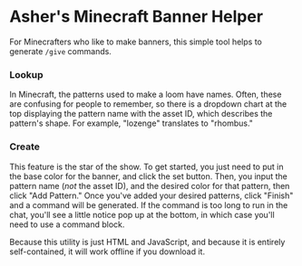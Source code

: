 # Asher's Minecraft Banner Helper

For Minecrafters who like to make banners, this simple tool helps to generate `/give` commands.

### Lookup

In Minecraft, the patterns used to make a loom have names. Often, these are confusing for people to remember, so there is a dropdown chart at the top displaying the pattern name with the asset ID, which describes the pattern's shape. For example, "lozenge" translates to "rhombus."

### Create

This feature is the star of the show. To get started, you just need to put in the base color for the banner, and click the set button. Then, you input the pattern name (*not* the asset ID), and the desired color for that pattern, then click "Add Pattern." Once you've added your desired patterns, click "Finish" and a command will be generated. If the command is too long to run in the chat, you'll see a little notice pop up at the bottom, in which case you'll need to use a command block.

Because this utility is just HTML and JavaScript, and because it is entirely self-contained, it will work offline if you download it.
